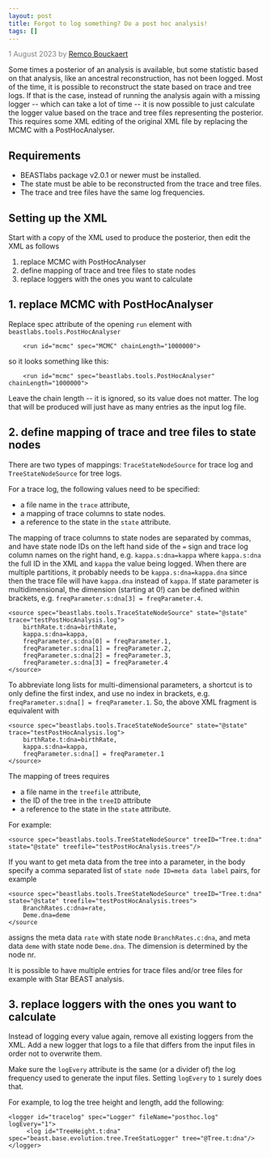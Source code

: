 ```yaml
---
layout: post
title: Forgot to log something? Do a post hoc analysis!
tags: []
---
```

<p style="color:gray">1 August 2023 by <a href='mailto:r.bouckaert@auckland.ac.nz'>Remco Bouckaert</a></p>

Some times a posterior of an analysis is available, but some statistic based on that analysis, like an ancestral reconstruction, has not been logged. 
Most of the time, it is possible to reconstruct the state based on trace and tree logs.
If that is the case, instead of running the analysis again with a missing logger -- which can take a lot of time -- it is now possible to just calculate the logger value based on the trace and tree files representing the posterior.
This requires some XML editing of the original XML file by replacing the MCMC with a PostHocAnalyser.

## Requirements

* BEASTlabs package v2.0.1 or newer must be installed.
* The state must be able to be reconstructed from the trace and tree files.
* The trace and tree files have the same log frequencies.


## Setting up the XML

Start with a copy of the XML used to produce the posterior, then edit the XML as follows

1. replace MCMC with PostHocAnalyser
2. define mapping of trace and tree files to state nodes
3. replace loggers with the ones you want to calculate


## 1. replace MCMC with PostHocAnalyser

Replace spec attribute of the opening `run` element with `beastlabs.tools.PostHocAnalyser` 

```
    <run id="mcmc" spec="MCMC" chainLength="1000000">
```

so it looks something like this:


```
    <run id="mcmc" spec="beastlabs.tools.PostHocAnalyser" chainLength="1000000">
```

Leave the chain length -- it is ignored, so its value does not matter. The log that will be produced will just have as many entries as the input log file.


## 2. define mapping of trace and tree files to state nodes

There are two types of mappings: `TraceStateNodeSource` for trace log and `TreeStateNodeSource` for tree logs.


For a trace log, the following values need to be specified: 
* a file name in the `trace` attribute,
* a mapping of trace columns to state nodes.
* a reference to the state in the `state` attribute. 

The mapping of trace columns to state nodes are separated by commas, and have state node IDs on the left hand side of the `=` sign and trace log column names on the right hand, e.g. `kappa.s:dna=kappa` where `kappa.s:dna` the full ID in the XML and `kappa` the value being logged. 
When there are multiple partitions, it probably needs to be `kappa.s:dna=kappa.dna` since then the trace file will have `kappa.dna` instead of `kappa`.
If state parameter is multidimensional, the dimension (starting at 0!) can be defined within brackets, e.g. `freqParameter.s:dna[3] = freqParameter.4`.


```
<source spec="beastlabs.tools.TraceStateNodeSource" state="@state" trace="testPostHocAnalysis.log">
	birthRate.t:dna=birthRate,
	kappa.s:dna=kappa,
	freqParameter.s:dna[0] = freqParameter.1,
	freqParameter.s:dna[1] = freqParameter.2,
	freqParameter.s:dna[2] = freqParameter.3,
	freqParameter.s:dna[3] = freqParameter.4
</source>
```

To abbreviate long lists for multi-dimensional parameters, a shortcut is to only define the first index, and use no index in brackets, e.g. `freqParameter.s:dna[] = freqParameter.1`.
So, the above XML fragment is equivalent with 

```
<source spec="beastlabs.tools.TraceStateNodeSource" state="@state" trace="testPostHocAnalysis.log">
	birthRate.t:dna=birthRate,
	kappa.s:dna=kappa,
	freqParameter.s:dna[] = freqParameter.1
</source>
```

The mapping of trees requires
* a file name in the `treefile` attribute,
* the ID of the tree in the `treeID` attribute
* a reference to the state in the `state` attribute. 

For example:

```    	
<source spec="beastlabs.tools.TreeStateNodeSource" treeID="Tree.t:dna" state="@state" treefile="testPostHocAnalysis.trees"/>
```

If you want to get meta data from the tree into a parameter, in the body specify a comma separated list of `state node ID=meta data label` pairs, for example

```    	
<source spec="beastlabs.tools.TreeStateNodeSource" treeID="Tree.t:dna" state="@state" treefile="testPostHocAnalysis.trees">
	BranchRates.c:dna=rate,
	Deme.dna=deme
</source
```

assigns the meta data `rate` with state node `BranchRates.c:dna`, and meta data `deme` with state node `Deme.dna`. The dimension is determined by the node nr.


It is possible to have multiple entries for trace files and/or tree files for example with Star BEAST analysis.


## 3. replace loggers with the ones you want to calculate


Instead of logging every value again, remove all existing loggers from the XML.
Add a new logger that logs to a file that differs from the input files in order not to overwrite them.

Make sure the `logEvery` attribute is the same (or a divider of) the log frequency used to generate the input files. Setting `logEvery` to `1` surely does that.

For example, to log the tree height and length, add the following:


```
<logger id="tracelog" spec="Logger" fileName="posthoc.log" logEvery="1">
     <log id="TreeHeight.t:dna" spec="beast.base.evolution.tree.TreeStatLogger" tree="@Tree.t:dna"/>
</logger>
```
